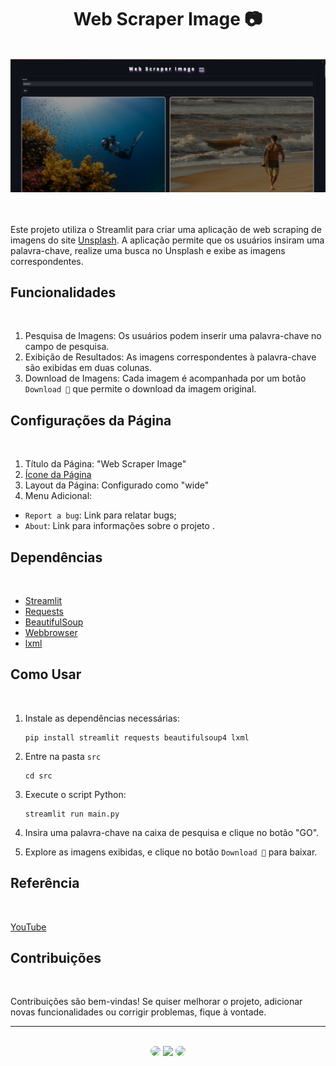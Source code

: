 <h1 align="center">Web Scraper Image 📷</h1>
</br>

<div align="center">
<img src="https://github.com/SidneyTeodoroJr/Web_Scraper_Image/blob/main/src/img/print.png" alt="print">
</div>
</br>
</br>

Este projeto utiliza o Streamlit para criar uma aplicação de web scraping de imagens do site [Unsplash](https://unsplash.com). A aplicação permite que os usuários insiram uma palavra-chave, realize uma busca no Unsplash e exibe as imagens correspondentes.
</br>

## Funcionalidades
</br>

1. Pesquisa de Imagens: Os usuários podem inserir uma palavra-chave no campo de pesquisa.
2. Exibição de Resultados: As imagens correspondentes à palavra-chave são exibidas em duas colunas.
3. Download de Imagens: Cada imagem é acompanhada por um botão `Download 📂` que permite o download da imagem original.

## Configurações da Página
</br>

1. Título da Página: "Web Scraper Image"
2. [Ícone da Página](https://github.com/SidneyTeodoroJr/Web_Scraper_Image/blob/main/src/img/ico.png)
3. Layout da Página: Configurado como "wide"
4. Menu Adicional:
 - `Report a bug`: Link para relatar bugs;
 - `About`: Link para informações sobre o projeto .


## Dependências
</br>

- [Streamlit](https://docs.streamlit.io/)
- [Requests](https://pypi.org/project/requests/) 
- [BeautifulSoup](https://pypi.org/project/beautifulsoup4/)
- [Webbrowser](https://docs.python.org/3/library/webbrowser.html)
- [lxml](https://lxml.de/)

## Como Usar
</br>

1. Instale as dependências necessárias:
   ```shell
   pip install streamlit requests beautifulsoup4 lxml
2. Entre na pasta `src`
   ```shell
   cd src
3. Execute o script Python:
   ```shell
   streamlit run main.py
4. Insira uma palavra-chave na caixa de pesquisa e clique no botão "GO".

5. Explore as imagens exibidas, e clique no botão `Download 📂` para baixar.

## Referência
</br>

[YouTube](https://youtu.be/uxD63lNPgsM?list=PLa6CNrvKM5QU7AjAS90zCMIwi9RTFNIIW)
</br>

 ## Contribuições
</br>

<p>
Contribuições são bem-vindas! Se quiser melhorar o projeto, adicionar novas funcionalidades ou corrigir problemas, fique à vontade.
</p>
<hr>
</br>

<div align="center">
<a href="https://sidney-personal-portifolio.netlify.app/"><img src="https://img.shields.io/badge/-Portifolio-%230077B5?style=for-the-badge&logo=portifolio&logoColor=white" style="border-radius: 30px" target="_blank" /></a>
<a href="https://www.instagram.com/sidneyteodoroaraujo" target="_blank"><img src="https://img.shields.io/badge/-Instagram-%23E4405F?style=for-the-badge&logo=instagram&logoColor=white" /></a>
<a href="https://www.linkedin.com/in/sidney-teodoro-4a4a8119b?lipi=urn%3Ali%3Apage%3Ad_flagship3_profile_view_base_contact_details%3B%2FevuTOiSSJS2hWGCZgtZiQ%3D%3D" target="_blank"><img src="https://img.shields.io/badge/-LinkedIn-%230077B5?style=for-the-badge&logo=linkedin&logoColor=white" style="border-radius: 30px" target="_blank" /></a>
</div>
